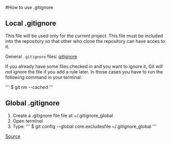#How to use .gitignore

## Local .gitignore

This file will be used only for the current project. This file must be included into the repository so that other who clone the repository can have acces to it.

General `.gitignore` files: [gitignore](https://github.com/github/gitignore)

If you already have some files checked in and you want to ignore it, Git *will not* ignore the file if you add a rule later. In those cases you have to run the following command in your terminal:

'''
$ git rm --cached
'''

## Global .gitignore

1. Create a .gitignore file file at ~/.gitignore_global
2. Open terminel
3. Type:
'''
$ git config --global core.excludesfile ~/.gitignore_global
'''


[Source](https://help.github.com/articles/ignoring-files/)
